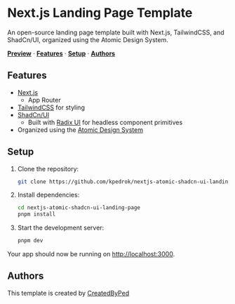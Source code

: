 # Next.js Landing Page Template

An open-source landing page template built with Next.js, TailwindCSS, and ShadCn/UI, organized using the Atomic Design System.

<a href="https://atomic-shad.vercel.app/"><strong>Preview</strong></a> ·
<a href="#features"><strong>Features</strong></a> ·
<a href="#setup"><strong>Setup</strong></a> ·
<a href="#authors"><strong>Authors</strong></a>

## Features

- [Next.js](https://nextjs.org)
  - App Router
- [TailwindCSS](https://tailwindcss.com) for styling
- [ShadCn/UI](https://ui.shadcn.com)
  - Built with [Radix UI](https://radix-ui.com) for headless component primitives
- Organized using the [Atomic Design System](https://bradfrost.com/blog/post/atomic-web-design/)

## Setup

1. Clone the repository:

   ```bash
   git clone https://github.com/kpedrok/nextjs-atomic-shadcn-ui-landing-page.git
   ```

2. Install dependencies:

   ```bash
   cd nextjs-atomic-shadcn-ui-landing-page
   pnpm install
   ```

3. Start the development server:

   ```bash
   pnpm dev
   ```

Your app should now be running on [http://localhost:3000](http://localhost:3000).

## Authors

This template is created by [CreatedByPed](https://x.com/CreatedByPed)
